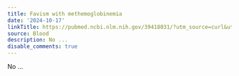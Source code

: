 ```yaml
---
title: Favism with methemoglobinemia
date: '2024-10-17'
linkTitle: https://pubmed.ncbi.nlm.nih.gov/39418031/?utm_source=curl&utm_medium=rss&utm_campaign=journals&utm_content=7603509&fc=None&ff=20241018202918&v=2.18.0.post9+e462414
source: Blood
description: No ...
disable_comments: true
---
```

No ...